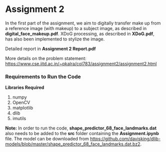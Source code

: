 # Assignment 2

In the first part of the assignment, we aim to digitally transfer make up from a reference image (with makeup) to a subject image, as described in **digital_face_makeup.pdf**. XDoG processing, as described in **XDoG.pdf**, has also been implemented to stylize the image.

Detailed report in **Assignment 2 Report.pdf**

More details on the problem statement: https://www.cse.iitd.ac.in/~pkalra/col783/assignment2/assignment2.html

### Requirements to Run the Code

**Libraries Required**
1. numpy
2. OpenCV
3. matplotlib
4. dlib 
5. imutils

**Note:** In order to run the code, **shape_predictor_68_face_landmarks.dat** also needs to be added to the **src** folder containing the **Assignment.ipynb** file. The model can be downloaded from https://github.com/davisking/dlib-models/blob/master/shape_predictor_68_face_landmarks.dat.bz2.
